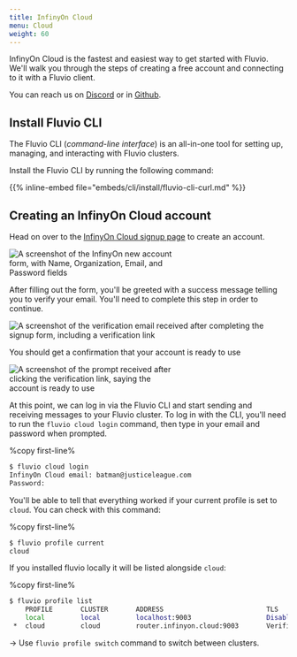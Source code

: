 ```yaml
---
title: InfinyOn Cloud
menu: Cloud
weight: 60
---
```


InfinyOn Cloud is the fastest and easiest way to get started with Fluvio. We'll walk you through the steps of creating a free account and connecting to it with a Fluvio client.

You can reach us on <a href="https://discordapp.com/invite/bBG2dTz" target="_blank">Discord</a> or in <a href="https://github.com/infinyon/fluvio/issues" target="_blank">Github</a>.

## Install Fluvio CLI

The Fluvio CLI (_command-line interface_) is an all-in-one tool for setting up, managing, and interacting with Fluvio clusters.

Install the Fluvio CLI by running the following command:

{{% inline-embed file="embeds/cli/install/fluvio-cli-curl.md" %}}

## Creating an InfinyOn Cloud account

Head on over to the <a href="https://infinyon.cloud" target="_blank">InfinyOn Cloud signup page</a> to create an account.

<img src="../images/cloud-signup.jpg"
     alt="A screenshot of the InfinyOn new account form, with Name, Organization, Email, and Password fields"
     style="justify: center; max-width: 300px" />

After filling out the form, you'll be greeted with a success message telling you to verify your email. You'll need to complete this step in order to continue.

<img src="../images/cloud-verification.jpg"
     alt="A screenshot of the verification email received after completing the signup form, including a verification link"
     style="justify: center; max-width: 500px" />

You should get a confirmation that your account is ready to use

<img src="../images/cloud-confirmation.jpg"
     alt="A screenshot of the prompt received after clicking the verification link, saying the account is ready to use"
     style="justify: center; max-width: 300px" />


At this point, we can log in via the Fluvio CLI and start sending and receiving messages to your Fluvio cluster. To log in with the CLI, you'll need to run the `fluvio cloud login` command, then type in your email and password when prompted.

%copy first-line%
```bash
$ fluvio cloud login
InfinyOn Cloud email: batman@justiceleague.com
Password:
```

You'll be able to tell that everything worked if your current profile is set to `cloud`. You can check with this command:

%copy first-line%
```bash
$ fluvio profile current
cloud
```

If you installed fluvio locally it will be listed alongside `cloud`:

%copy first-line%
```bash
$ fluvio profile list
    PROFILE       CLUSTER       ADDRESS                          TLS 
    local         local         localhost:9003                   Disabled 
 *  cloud         cloud         router.infinyon.cloud:9003       Verified
```

-> Use `fluvio profile switch` command to switch between clusters.